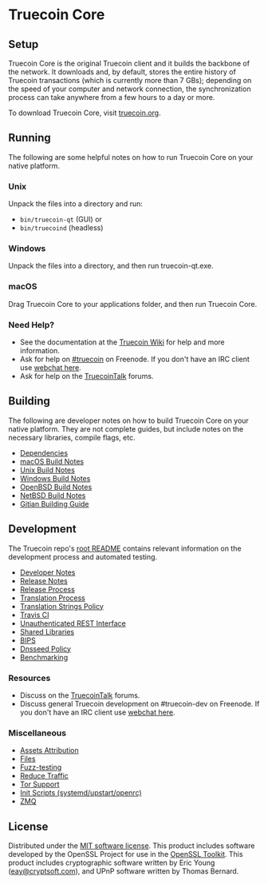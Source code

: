 Truecoin Core
=============

Setup
---------------------
Truecoin Core is the original Truecoin client and it builds the backbone of the network. It downloads and, by default, stores the entire history of Truecoin transactions (which is currently more than 7 GBs); depending on the speed of your computer and network connection, the synchronization process can take anywhere from a few hours to a day or more.

To download Truecoin Core, visit [truecoin.org](https://truecoin.org).

Running
---------------------
The following are some helpful notes on how to run Truecoin Core on your native platform.

### Unix

Unpack the files into a directory and run:

- `bin/truecoin-qt` (GUI) or
- `bin/truecoind` (headless)

### Windows

Unpack the files into a directory, and then run truecoin-qt.exe.

### macOS

Drag Truecoin Core to your applications folder, and then run Truecoin Core.

### Need Help?

* See the documentation at the [Truecoin Wiki](https://truecoin.info/)
for help and more information.
* Ask for help on [#truecoin](http://webchat.freenode.net?channels=truecoin) on Freenode. If you don't have an IRC client use [webchat here](http://webchat.freenode.net?channels=truecoin).
* Ask for help on the [TruecoinTalk](https://truecointalk.io/) forums.

Building
---------------------
The following are developer notes on how to build Truecoin Core on your native platform. They are not complete guides, but include notes on the necessary libraries, compile flags, etc.

- [Dependencies](dependencies.md)
- [macOS Build Notes](build-osx.md)
- [Unix Build Notes](build-unix.md)
- [Windows Build Notes](build-windows.md)
- [OpenBSD Build Notes](build-openbsd.md)
- [NetBSD Build Notes](build-netbsd.md)
- [Gitian Building Guide](gitian-building.md)

Development
---------------------
The Truecoin repo's [root README](/README.md) contains relevant information on the development process and automated testing.

- [Developer Notes](developer-notes.md)
- [Release Notes](release-notes.md)
- [Release Process](release-process.md)
- [Translation Process](translation_process.md)
- [Translation Strings Policy](translation_strings_policy.md)
- [Travis CI](travis-ci.md)
- [Unauthenticated REST Interface](REST-interface.md)
- [Shared Libraries](shared-libraries.md)
- [BIPS](bips.md)
- [Dnsseed Policy](dnsseed-policy.md)
- [Benchmarking](benchmarking.md)

### Resources
* Discuss on the [TruecoinTalk](https://truecointalk.io/) forums.
* Discuss general Truecoin development on #truecoin-dev on Freenode. If you don't have an IRC client use [webchat here](http://webchat.freenode.net/?channels=truecoin-dev).

### Miscellaneous
- [Assets Attribution](assets-attribution.md)
- [Files](files.md)
- [Fuzz-testing](fuzzing.md)
- [Reduce Traffic](reduce-traffic.md)
- [Tor Support](tor.md)
- [Init Scripts (systemd/upstart/openrc)](init.md)
- [ZMQ](zmq.md)

License
---------------------
Distributed under the [MIT software license](/COPYING).
This product includes software developed by the OpenSSL Project for use in the [OpenSSL Toolkit](https://www.openssl.org/). This product includes
cryptographic software written by Eric Young ([eay@cryptsoft.com](mailto:eay@cryptsoft.com)), and UPnP software written by Thomas Bernard.
